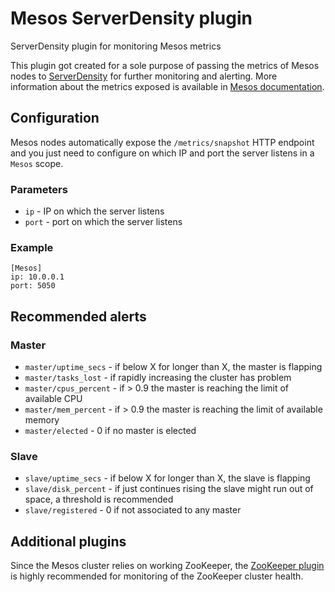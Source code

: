 # Mesos ServerDensity plugin
ServerDensity plugin for monitoring Mesos metrics

This plugin got created for a sole purpose of passing the metrics of Mesos nodes to [ServerDensity](www.serverdensity.com) for further monitoring and alerting. More information about the metrics exposed is available in [Mesos documentation](http://mesos.apache.org/documentation/latest/monitoring/).

## Configuration

Mesos nodes automatically expose the `/metrics/snapshot` HTTP endpoint and you just need to configure on which IP and port the server listens in a `Mesos` scope.

### Parameters

- `ip` - IP on which the server listens
- `port` - port on which the server listens

### Example

```
[Mesos]
ip: 10.0.0.1
port: 5050
```

## Recommended alerts

### Master
- `master/uptime_secs` - if below X for longer than X, the master is flapping
- `master/tasks_lost` - if rapidly increasing the cluster has problem
- `master/cpus_percent` - if > 0.9 the master is reaching the limit of available CPU
- `master/mem_percent` - if > 0.9 the master is reaching the limit of available memory
- `master/elected` - 0 if no master is elected

### Slave
- `slave/uptime_secs` - if below X for longer than X, the slave is flapping
- `slave/disk_percent` - if just continues rising the slave might run out of space, a threshold is recommended
- `slave/registered` - 0 if not associated to any master

## Additional plugins

Since the Mesos cluster relies on working ZooKeeper, the [ZooKeeper plugin](https://github.com/serverdensity/sd-agent-plugins/tree/master/ZooKeeper) is highly recommended for monitoring of the ZooKeeper cluster health.
